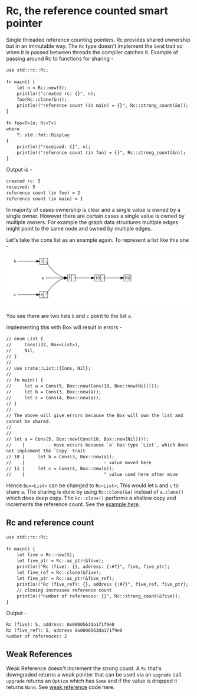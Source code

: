 # Rc<T>, the reference counted smart pointer

Single threaded reference counting pointers. Rc provides shared ownership but in an immutable way. The `Rc` type doesn't implement the `Send` trait so when it is passed between threads the compiler catches it. Example of passing around Rc to functions for sharing -

```
use std::rc::Rc;

fn main() {
    let n = Rc::new(5);
    println!("created rc: {}", n);
    foo(Rc::clone(&n));
    println!("reference count (in main) = {}", Rc::strong_count(&n));
}

fn foo<T>(n: Rc<T>) 
where
    T: std::fmt::Display
{
    println!("received: {}", n);
    println!("reference count (in foo) = {}", Rc::strong_count(&n));
}
```

Output is -

```
created rc: 5
received: 5
reference count (in foo) = 2
reference count (in main) = 1
```

In majority of cases ownership is clear and a single value is owned by a single owner. However there are certain cases a single value is owned by multiple owners. For example the graph data structures multiple edges might point to the same node and owned by multiple edges.

Let's take the cons list as an example again. To represent a list like this one -

![Shared List](../../img/trpl15-03.svg)

You see there are two lists `b` and `c` point to the list `a`.

Implementing this with Box will result in errors -

```
// enum List {
//     Cons(i32, Box<List>),
//     Nil,
// }
//
// use crate::List::{Cons, Nil};
//
// fn main() {
//     let a = Cons(5, Box::new(Cons(10, Box::new(Nil))));
//     let b = Cons(3, Box::new(a));
//     let c = Cons(4, Box::new(a));
// }
//
// The above will give errors because the Box will own the list and cannot be shared.
//
//
// let a = Cons(5, Box::new(Cons(10, Box::new(Nil))));
//    |         - move occurs because `a` has type `List`, which does not implement the `Copy` trait
// 10 |     let b = Cons(3, Box::new(a));
//    |                              - value moved here
// 11 |     let c = Cons(4, Box::new(a));
//    |                              ^ value used here after move

```

Hence `Box<List>` can be changed to `Rc<List>`; This would let `b` and `c` to share `a`. The sharing is done by using `Rc::clone(&a)` instead of `a.clone()` which does deep copy. The `Rc::clone()` performs a shallow copy and increments the reference count. See the [example here](./shared_list/src/main.rs).

## Rc<T> and reference count

```
use std::rc::Rc;

fn main() {
    let five = Rc::new(5);
    let five_ptr = Rc::as_ptr(&five);
    println!("Rc (five): {}, address: {:#?}", five, five_ptr);
    let five_ref = Rc::clone(&five);
    let five_ptr = Rc::as_ptr(&five_ref);
    println!("Rc (five_ref): {}, address {:#?}", five_ref, five_ptr);
    // cloning increases reference count
    println!("number of references: {}", Rc::strong_count(&five));
}
```

Output -

```
Rc (five): 5, address: 0x0000563da171f9e0
Rc (five_ref): 5, address 0x0000563da171f9e0
number of references: 2
```

## Weak References

Weak Reference doesn't increment the strong count. A `Rc` that's downgraded returns a weak pointer that can be used via an `upgrade` call. `upgrade` returns an `Option` which has `Some` and if the value is dropped it returns `None`. See [weak reference](./weak_ref) code here.
